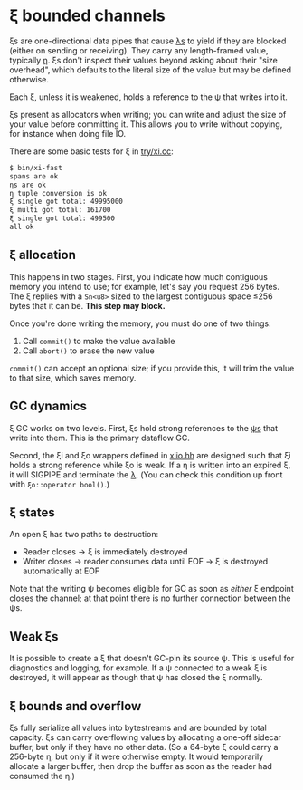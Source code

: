 # ξ bounded channels
ξs are one-directional data pipes that cause [λs](lambda.md) to yield if they are blocked (either on sending or receiving). They carry any length-framed value, typically [η](eta.md). ξs don't inspect their values beyond asking about their "size overhead", which defaults to the literal size of the value but may be defined otherwise.

Each ξ, unless it is weakened, holds a reference to the [ψ](psi.md) that writes into it.

ξs present as allocators when writing; you can write and adjust the size of your value before committing it. This allows you to write without copying, for instance when doing file IO.

There are some basic tests for ξ in [try/xi.cc](../try/xi.cc):

```bash
$ bin/xi-fast
spans are ok
ηs are ok
η tuple conversion is ok
ξ single got total: 49995000
ξ multi got total: 161700
ξ single got total: 499500
all ok
```


## ξ allocation
This happens in two stages. First, you indicate how much contiguous memory you intend to use; for example, let's say you request 256 bytes. The ξ replies with a `Sn<u8>` sized to the largest contiguous space ≤256 bytes that it can be. **This step may block.**

Once you're done writing the memory, you must do one of two things:

1. Call `commit()` to make the value available
2. Call `abort()` to erase the new value

`commit()` can accept an optional size; if you provide this, it will trim the value to that size, which saves memory.


## GC dynamics
ξ GC works on two levels. First, ξs hold strong references to the [ψs](psi.md) that write into them. This is the primary dataflow GC.

Second, the ξi and ξo wrappers defined in [xiio.hh](../tau/xiio.hh) are designed such that ξi holds a strong reference while ξo is weak. If a η is written into an expired ξ, it will SIGPIPE and terminate the [λ](lambda.md). (You can check this condition up front with `ξo::operator bool()`.)


## ξ states
An open ξ has two paths to destruction:

+ Reader closes → ξ is immediately destroyed
+ Writer closes → reader consumes data until EOF → ξ is destroyed automatically at EOF

Note that the writing ψ becomes eligible for GC as soon as _either_ ξ endpoint closes the channel; at that point there is no further connection between the ψs.


## Weak ξs
It is possible to create a ξ that doesn't GC-pin its source ψ. This is useful for diagnostics and logging, for example. If a ψ connected to a weak ξ is destroyed, it will appear as though that ψ has closed the ξ normally.


## ξ bounds and overflow
ξs fully serialize all values into bytestreams and are bounded by total capacity. ξs can carry overflowing values by allocating a one-off sidecar buffer, but only if they have no other data. (So a 64-byte ξ could carry a 256-byte η, but only if it were otherwise empty. It would temporarily allocate a larger buffer, then drop the buffer as soon as the reader had consumed the η.)
